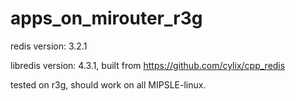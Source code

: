 # apps_on_mirouter_r3g

redis version: 3.2.1

libredis version: 4.3.1, built from https://github.com/cylix/cpp_redis

tested on r3g, should work on all MIPSLE-linux.
